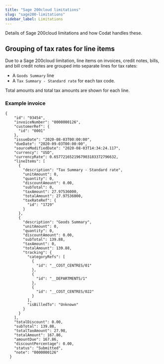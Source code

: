 ```yaml
---
title: "Sage 200cloud limitations"
slug: "sage200-limitations"
sidebar_label: Limitations
---
```


Details of Sage 200cloud limitations and how Codat handles these.

## Grouping of tax rates for line items

Due to a Sage 200cloud limitation, line items on invoices, credit notes, bills, and bill credit notes are grouped into separate lines for tax rates:

- A `Goods Summary` line
- A `Tax Summary - Standard rate` for each tax code.

Total amounts and total tax amounts are shown for each line.

### Example invoice

```
{
    "id": "93454",
    "invoiceNumber": "0000000126",
    "customerRef": {
      "id": "0001"
    },
    "issueDate": "2020-08-03T00:00:00",
    "dueDate": "2020-09-03T00:00:00",
    "sourceModifiedDate": "2020-08-03T14:34:24.117",
    "currency": "USD",
    "currencyRate": 0.6577216521967903183372796632,
    "lineItems": [
      {
        "description": "Tax Summary - Standard rate",
        "unitAmount": 0,
        "quantity": 0,
        "discountAmount": 0.00,
        "subTotal": 0,
        "taxAmount": 27.97536000,
        "totalAmount": 27.97536000,
        "taxRateRef": {
          "id": "1729"
        }
      },
      {
        "description": "Goods Summary",
        "unitAmount": 0,
        "quantity": 0,
        "discountAmount": 0.00,
        "subTotal": 139.88,
        "taxAmount": 0,
        "totalAmount": 139.88,
        "tracking": {
          "categoryRefs": [
            {
              "id": "__COST_CENTRES/01"
            },
            {
              "id": "__DEPARTMENTS/1"
            },
            {
              "id": "__COST_CENTRES/022"
            }
          ],
          "isBilledTo": "Unknown"
        }
      }
    ],
    "totalDiscount": 0.00,
    "subTotal": 139.88,
    "totalTaxAmount": 27.98,
    "totalAmount": 167.86,
    "amountDue": 167.86,
    "discountPercentage": 0.00,
    "status": "Submitted",
    "note": "0000000126"
  }
```
